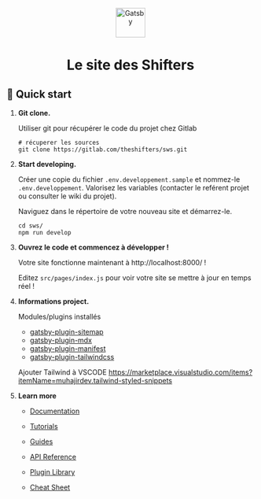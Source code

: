 <p align="center">
  <a href="https://gitlab.com/theshifters/sws">
    <img alt="Gatsby" src="https://www.gatsbyjs.com/Gatsby-Monogram.svg" width="60" />
  </a>
</p>
<h1 align="center">
  Le site des Shifters
</h1>

## 🚀 Quick start

1.  **Git clone.**

    Utiliser git pour récupérer le code du projet chez Gitlab

    ```shell
    # récuperer les sources
    git clone https://gitlab.com/theshifters/sws.git
    ```

2.  **Start developing.**

    Créer une copie du fichier `.env.developpement.sample` et nommez-le `.env.developpement`.
    Valorisez les variables (contacter le reférent projet ou consulter le wiki du projet).

    Naviguez dans le répertoire de votre nouveau site et démarrez-le.

    ```shell
    cd sws/
    npm run develop
    ```

3.  **Ouvrez le code et commencez à développer !**

    Votre site fonctionne maintenant à http://localhost:8000/ !

    Editez `src/pages/index.js` pour voir votre site se mettre à jour en temps réel !

4.  **Informations project.**

    Modules/plugins installés

    - [gatsby-plugin-sitemap](https://github.com/gatsbyjs/gatsby/tree/master/packages/gatsby-plugin-sitemap)
    - [gatsby-plugin-mdx](https://github.com/gatsbyjs/gatsby/tree/master/packages/gatsby-plugin-mdx)
    - [gatsby-plugin-manifest](https://github.com/gatsbyjs/gatsby/tree/master/packages/gatsby-plugin-manifest)
    - [gatsby-plugin-tailwindcss](https://github.com/muhajirdev/gatsby-plugin-tailwindcss)

    Ajouter Tailwind à VSCODE
    https://marketplace.visualstudio.com/items?itemName=muhajirdev.tailwind-styled-snippets

5.  **Learn more**

    - [Documentation](https://www.gatsbyjs.com/docs/?utm_source=starter&utm_medium=readme&utm_campaign=minimal-starter)

    - [Tutorials](https://www.gatsbyjs.com/tutorial/?utm_source=starter&utm_medium=readme&utm_campaign=minimal-starter)

    - [Guides](https://www.gatsbyjs.com/tutorial/?utm_source=starter&utm_medium=readme&utm_campaign=minimal-starter)

    - [API Reference](https://www.gatsbyjs.com/docs/api-reference/?utm_source=starter&utm_medium=readme&utm_campaign=minimal-starter)

    - [Plugin Library](https://www.gatsbyjs.com/plugins?utm_source=starter&utm_medium=readme&utm_campaign=minimal-starter)

    - [Cheat Sheet](https://www.gatsbyjs.com/docs/cheat-sheet/?utm_source=starter&utm_medium=readme&utm_campaign=minimal-starter)
